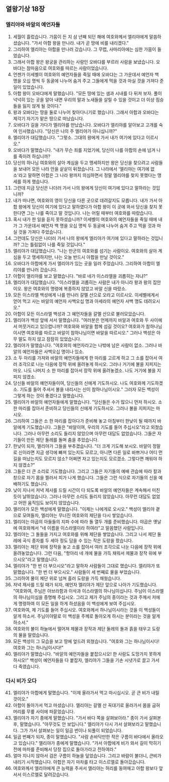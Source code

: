 ## 열왕기상 18장

### 엘리야와 바알의 예언자들
1. 세월이 흘렀습니다. 가뭄이 든 지 삼 년째 되던 해에 여호와께서 엘리야에게 말씀하셨습니다. "가서 아합 왕을 만나라. 내가 곧 땅에 비를 내리겠다."
2. 그리하여 엘리야는 아합을 만나러 갔습니다. 그 무렵, 사마리아에는 심한 가뭄이 들었습니다.
3. 그래서 아합 왕은 왕궁을 관리하는 사람인 오바댜를 부르러 사람을 보냈습니다. 오바댜는 참마음으로 여호와를 따르는 사람이었습니다.
4. 언젠가 이세벨이 여호와의 예언자들을 죽일 때에 오바댜는 그 가운데서 예언자 백 명을 오십 명씩 두 동굴에 나누어 숨겨 주고 그들에게 먹을 것과 마실 것을 가져다 준 일이 있었습니다.
5. 아합 왕이 오바댜에게 말했습니다. "모든 땅에 있는 샘과 시내를 다 뒤져 보자. 풀이 넉넉히 있는 곳을 알아 내면 우리의 말과 노새들을 살릴 수 있을 것이고 더 이상 짐승들을 잃지 않게 될 것이다."
6. 왕과 오바댜는 땅을 둘로 나누어 찾아다니기로 했습니다. 그래서 아합과 오바댜는 제각기 자기가 맡은 땅으로 떠났습니다.
7. 오바댜가 길을 가다가 엘리야를 만났습니다. 오바댜가 엘리야를 알아보고 고개를 숙여 인사했습니다. "당신은 나의 주 엘리야가 아니십니까?"
8. 엘리야가 대답했습니다. "그렇소. 그대의 왕에게 가서 내가 여기에 있다고 이르시오."
9. 오바댜가 말했습니다. "내가 무슨 죄를 지었기에, 당신이 나를 아합의 손에 넘겨 나를 죽이려 하십니까?
10. 당신의 하나님 여호와의 살아 계심을 두고 맹세하지만 왕은 당신을 찾으려고 사람들을 보내어 모든 나라 안을 샅샅이 뒤졌습니다. 그 나라에서 '엘리야는 여기에 없소'라고 말하면 아합은 그 나라 왕까지 의심하면서 정말 엘리야를 찾지 못했다는 맹세를 하게 했습니다.
11. 그런데 지금 당신은 나더러 가서 나의 왕에게 당신이 여기에 있다고 말하라는 것입니까?
12. 내가 떠나면, 여호와의 영이 당신을 다른 곳으로 데려갈지도 모릅니다. 내가 가서 아합 왕에게 당신이 여기에 있다고 말하였다가 아합 왕이 이 곳에 와서 당신을 찾지 못한다면 그는 나를 죽이고 말 것입니다. 나는 어릴 때부터 여호와를 따랐습니다.
13. 혹시 내가 한 일을 듣지 못하셨습니까? 이세벨이 여호와의 예언자들을 죽일 때에 내가 그 가운데서 예언자 백 명을 오십 명씩 두 동굴에 나누어 숨겨 주고 먹을 것과 마실 것을 가져다 주었습니다.
14. 그런데도 당신은 나더러 가서 나의 왕에게 엘리야가 여기에 있다고 말하라는 것입니까? 그는 틀림없이 나를 죽일 것입니다."
15. 엘리야가 대답했습니다. "나는 만군의 여호와를 섬기는 사람이오. 여호와의 살아 계심을 두고 맹세하지만, 나는 오늘 반드시 아합을 만날 것이오."
16. 오바댜가 아합에게 가서 엘리야가 있는 곳을 일러 주었습니다. 그리하여 아합이 엘리야를 만나러 갔습니다.
17. 아합이 엘리야를 보고 말했습니다. "바로 네가 이스라엘을 괴롭히는 자냐?"
18. 엘리야가 대답했습니다. "이스라엘을 괴롭히는 사람은 내가 아니라 왕과 왕의 집안이오. 왕은 여호와의 명령에 복종하지 않았고 바알 신을 따랐소.
19. 모든 이스라엘 백성에게 나를 만나러 갈멜 산으로 오라고 이르시오. 이세벨에게서 얻어 먹고 사는 바알의 예언자 사백오십 명과 아세라의 예언자 사백 명도 데려오시오."
20. 아합이 모든 이스라엘 백성과 그 예언자들을 갈멜 산으로 불러모았습니다.
21. 엘리야가 백성 앞에 서서 말했습니다. "여러분은 언제까지 바알과 여호와 두 사이에서 머뭇거리고 있으렵니까? 여호와와 바알을 함께 섬길 것이오? 여호와가 참하나님이시면 여호와를 따르고 바알이 참하나님이면 바알을 따르시오." 그러나 백성은 아무 말도 하지 않고 잠잠히 있었습니다.
22. 엘리야가 말했습니다. "여호와의 예언자라고는 나밖에 남은 사람이 없소. 그러나 바알의 예언자들은 사백오십 명이나 있소.
23. 소 두 마리를 가져와 바알의 예언자들에게 한 마리를 고르게 하고 그 소를 잡아서 여러 조각으로 나눈 다음에 장작 위에 올려놓게 하시오. 그러나 거기에 불을 지피지는 마오. 나도 나머지 소 한 마리를 잡아서 장작 위에 올려놓겠소. 나도 거기에 불을 지피지 않겠소.
24. 당신들 바알의 예언자들이여, 당신들의 신에게 기도하시오. 나도 여호와께 기도하겠소. 기도를 들어 주셔서 불을 내리시는 신이 참하나님이시오." 그러자 모든 백성이 그렇게 하는 것이 좋겠다고 말했습니다.
25. 엘리야가 바알의 예언자들에게 말했습니다. "당신들은 수가 많으니 먼저 하시오. 소 한 마리를 잡아서 준비하고 당신들의 신에게 기도하시오. 그러나 불을 지피지는 마시오.
26. 그리하여 그들은 소 한 마리를 잡아다가 준비해 놓고 아침부터 한낮이 될 때까지 바알에게 기도했습니다. 그들은 "바알이여, 우리의 기도를 들어 주십시오"라고 외쳤습니다. 그러나 아무런 소리도 들리지 않았으며 아무런 대답도 없었습니다. 그들은 자기들이 만든 제단 둘레를 돌며 춤을 추었습니다.
27. 한낮이 되자, 엘리야가 그들을 부추겼습니다. "더 크게 기도해 보시오. 바알이 정말로 신이라면 지금 생각에 빠져 있는지도 모르고, 아니면 다른 일로 바쁘거나 어디 먼길을 떠났는지도 모르지 않소? 어쩌면 자고 있는지도 모르겠소. 그렇다면 깨워야 하지 않겠소?"
28. 그들은 더 큰 소리로 기도했습니다. 그리고 그들은 자기들의 예배 관습에 따라 칼과 창으로 자기 몸을 찔러서 피가 나게 했습니다. 그들은 그런 식으로 자기들의 신을 예배하기도 했습니다.
29. 낮이 지나서 저녁 제사를 드릴 시간이 다 되도록 바알의 예언자들은 계속해서 미친 듯이 날뛰었습니다. 그러나 아무런 소리도 들리지 않았습니다. 아무런 대답도 없었고 어떤 움직임도 보이지 않았습니다.
30. 엘리야가 모든 백성에게 말했습니다. "이제는 나에게로 오시오." 백성이 엘리야 곁으로 모여들자, 엘리야는 무너진 여호와의 제단을 다시 쌓았습니다.
31. 엘리야는 야곱의 아들들의 지파 수에 따라 돌 열두 개를 준비했습니다. 야곱은 옛날에 여호와께서 "네 이름을 이스라엘이라 하여라"고 말씀했던 사람입니다.
32. 엘리야는 그 돌들을 가지고 여호와를 위해 제단을 쌓았습니다. 그리고 나서 제단 둘레에 곡식 종자를 두 세아 정도 담을 수 있는 작은 도랑을 팠습니다.
33. 엘리야는 제단 위에 장작을 놓고 소를 잡아서 여러 조각으로 나눈 다음에 장작 위에 올려놓았습니다. 그런 다음, "항아리 네 개에 물을 가득 채워서 제물과 장작 위에 부으시오"라고 말했습니다.
34. 엘리야가 "한 번 더 부으시오"라고 말하자 사람들이 그대로 했습니다. 엘리야가 또 말했습니다. "한 번 더 부으시오." 사람들이 세 번째로 물을 부었습니다.
35. 그리하여 물이 제단 위로 넘쳐 흘러 도랑을 가득 채웠습니다.
36. 저녁 제사를 드릴 때가 되자, 예언자 엘리야가 제단 앞으로 나아가 기도했습니다. "여호와여, 주님은 아브라함과 이삭과 이스라엘의 하나님이십니다. 주님이 이스라엘의 하나님이심을 증명해 주십시오. 그리고 제가 주님의 종이라는 것과 주께서 저에게 명령하여 이 모든 일을 하게 하셨음을 이 백성에게 보여 주십시오.
37. 여호와여, 제 기도를 들어 주십시오. 여호와께서 하나님이시라는 것을 이 백성들이 알게 하소서. 주님이야말로 이 백성을 주께로 돌아오게 하시는 분이라는 것을 알게 하소서."
38. 여호와의 불이 하늘에서 떨어져 제물과 장작과 제단 둘레의 돌과 흙을 태우고 도랑의 물을 말렸습니다.
39. 모든 백성이 그 모습을 보고 땅에 엎드려 외쳤습니다. "여호와 그는 하나님이시다! 여호와 그는 하나님이시다!"
40. 엘리야가 말했습니다. "바알의 예언자들을 붙잡으시오! 한 사람도 도망가지 못하게 하시오!" 백성이 예언자들을 다 붙잡자, 엘리야가 그들을 기손 시냇가로 끌고 가서 다 죽였습니다.
### 다시 비가 오다
41. 엘리야가 아합에게 말했습니다. "이제 올라가서 먹고 마시십시오. 곧 큰 비가 내릴 것이오."
42. 아합이 돌아가서 먹고 마셨습니다. 엘리야는 갈멜 산 꼭대기로 올라가서 몸을 굽혀 머리를 무릎 사이에 파묻었습니다.
43. 엘리야가 자기 종에게 말했습니다. "가서 바다 쪽을 살펴보아라." 종이 가서 살펴본 후, 말했습니다. "아무것도 안 보입니다." 엘리야가 다시 가서 살펴보라고 말했습니다. 그가 가서 살펴보는 일이 일곱 번이나 되풀이 되었습니다.
44. 일곱 번째가 되자, 종이 말했습니다. "사람 손바닥만한 작은 구름이 바다에서 올라오고 있습니다." 엘리야가 종에게 말했습니다. "가서 아합에게 비가 와서 길이 막히기 전에 마차를 준비해서 당장 집으로 돌아가라고 전하여라."
45. 얼마 지나지 않아서 검은 구름이 하늘을 덮었습니다. 그리고 바람이 불더니, 큰비가 내리기 시작했습니다. 아합은 자기 마차를 타고 이스르엘로 돌아갔습니다.
46. 여호와께서 엘리야에게 큰 능력을 주셔서 엘리야는 허리를 동여매고 아합 왕보다 앞서서 이스르엘로 달려갔습니다.